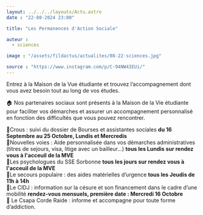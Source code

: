 ```yaml
---
layout: ../../../layouts/Actu.astro
date : "22-08-2024 23:00"

title: "Les Permanences d'Action Sociale"

auteur :
  - sciences

image : "/assets/fildactus/actualites/08-22-sciences.jpg"

source : "https://www.instagram.com/p/C-94NW4IEUi/"
---
```


Entrez à la Maison de la Vue étudiante et trouvez l’accompagnement dont vous avez besoin tout au long de vos études.

🏠 Nos partenaires sociaux sont présents à la Maison de la Vie étudiante pour faciliter vos démarches et assurer un accompagnement personnalisé en fonction des difficultés que vous pouvez rencontrer.

🔹Crous : suivi du dossier de Bourses et assistantes sociales __du 16 Septembre au 25 Octobre, Lundis et Mercredis__  
🔹Nouvelles voies : Aide personnalisée dans vos démarches administratives (titres de sejours, visa, litige avec un bailleur…) __tous les Lundis sur rendez vous à l'acceuil de la MVE__  
🔹Les psychologues du SSE Sorbonne __tous les jours sur rendez vous à l'acceuil de la MVE__  
🔹Le secours populaire : des aides matérielles d’urgence __tous les Jeudis de 11h à 14h__  
🔹Le CIDJ : information sur la césure et son financement dans le cadre d’une mobilité __rendez-vous mensuels, première date : Mercredi 16 Octobre__  
🔹 Le Csapa Corde Raide : informe et accompagne pour toute forme d’addiction.

